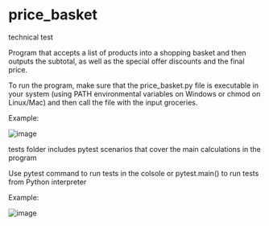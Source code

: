 # price_basket
technical test

Program that accepts a list of products into a shopping basket and then outputs the
subtotal, as well as the special offer discounts and the final price.

To run the program, make sure that the price_basket.py file is executable in your system
(using PATH environmental variables on Windows or chmod on Linux/Mac)
and then call the file with the input groceries.

Example:

![image](https://user-images.githubusercontent.com/73342065/205896873-c31a0b90-f696-4766-b432-8f167f40e96d.png)

tests folder includes pytest scenarios that cover the main calculations in the program

Use pytest command to run tests in the colsole or pytest.main() to run tests from Python interpreter 

Example:

![image](https://user-images.githubusercontent.com/73342065/205897050-7034cd01-660c-4fab-85e3-78240e6dffea.png)
